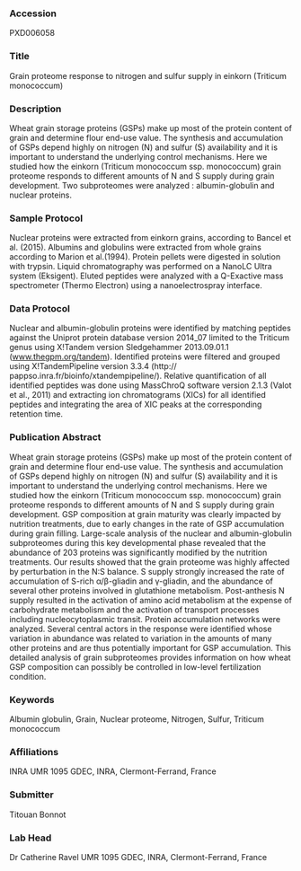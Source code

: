 ### Accession
PXD006058

### Title
Grain proteome response to nitrogen and sulfur supply in einkorn (Triticum monococcum)

### Description
Wheat grain storage proteins (GSPs) make up most of the protein content of grain and determine flour end-use value. The synthesis and accumulation of GSPs depend highly on nitrogen (N) and sulfur (S) availability and it is important to understand the underlying control mechanisms. Here we studied how the einkorn (Triticum monococcum ssp. monococcum) grain proteome responds to different amounts of N and S supply during grain development. Two subproteomes were analyzed : albumin-globulin and nuclear proteins.

### Sample Protocol
Nuclear proteins were extracted from einkorn grains, according to Bancel et al. (2015). Albumins and globulins were extracted from whole grains according to Marion et al.(1994). Protein pellets were digested in solution with trypsin. Liquid chromatography was performed on a NanoLC Ultra system (Eksigent). Eluted peptides were analyzed with a Q-Exactive mass spectrometer (Thermo Electron) using a nanoelectrospray interface.

### Data Protocol
Nuclear and albumin-globulin proteins were identified by matching peptides against the Uniprot protein database version 2014_07 limited to the Triticum genus using X!Tandem version Sledgehammer 2013.09.01.1 (www.thegpm.org/tandem). Identified proteins were filtered and grouped using X!TandemPipeline version 3.3.4 (http:// pappso.inra.fr/bioinfo/xtandempipeline/). Relative quantification of all identified peptides was done using MassChroQ software version 2.1.3 (Valot et al., 2011) and extracting ion chromatograms (XICs) for all identified peptides and integrating the area of XIC peaks at the corresponding retention time.

### Publication Abstract
Wheat grain storage proteins (GSPs) make up most of the protein content of grain and determine flour end-use value. The synthesis and accumulation of GSPs depend highly on nitrogen (N) and sulfur (S) availability and it is important to understand the underlying control mechanisms. Here we studied how the einkorn (Triticum monococcum ssp. monococcum) grain proteome responds to different amounts of N and S supply during grain development. GSP composition at grain maturity was clearly impacted by nutrition treatments, due to early changes in the rate of GSP accumulation during grain filling. Large-scale analysis of the nuclear and albumin-globulin subproteomes during this key developmental phase revealed that the abundance of 203 proteins was significantly modified by the nutrition treatments. Our results showed that the grain proteome was highly affected by perturbation in the N:S balance. S supply strongly increased the rate of accumulation of S-rich &#x3b1;/&#x3b2;-gliadin and &#x3b3;-gliadin, and the abundance of several other proteins involved in glutathione metabolism. Post-anthesis N supply resulted in the activation of amino acid metabolism at the expense of carbohydrate metabolism and the activation of transport processes including nucleocytoplasmic transit. Protein accumulation networks were analyzed. Several central actors in the response were identified whose variation in abundance was related to variation in the amounts of many other proteins and are thus potentially important for GSP accumulation. This detailed analysis of grain subproteomes provides information on how wheat GSP composition can possibly be controlled in low-level fertilization condition.

### Keywords
Albumin globulin, Grain, Nuclear proteome, Nitrogen, Sulfur, Triticum monococcum

### Affiliations
INRA
UMR 1095 GDEC, INRA, Clermont-Ferrand, France

### Submitter
Titouan Bonnot

### Lab Head
Dr Catherine Ravel
UMR 1095 GDEC, INRA, Clermont-Ferrand, France


